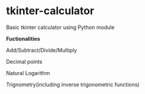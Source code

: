 # tkinter-calculator
 
Basic tkinter calculator using Python module

**Fuctionalities**

Add/Subtract/Divide/Multiply

Decimal points 

Natural Logarithm

Trignometry(including inverse trigonometric functions)
